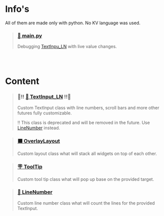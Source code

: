 
# Info's
All of them are made only with python. No KV language was used.

<!-- main.py -->
> ### [:page_facing_up: main.py](https://github.com/kmcasi/Python_Kivy/tree/main/UIX/main.py)
> Debugging [TextInpu_LN](#memo-textinput_ln) with live value changes.

<br /><br />

# Content
<!-- TextInput -->
> ### :no_entry_sign::bangbang: [:memo: TextInput_LN](https://github.com/kmcasi/Python_Kivy/tree/main/UIX/DOC_TextInput_LN.md) :bangbang::no_entry_sign:
> Custom TextInput class with line numbers, scroll bars and more other futures fully customizable.
>
> :bangbang: This class is deprecated and will be removed in the future. Use [LineNumber](https://github.com/kmcasi/Python_Kivy/tree/main/UIX/DOC_LineNumber.md) instead.

<!-- OverlayLayout -->
> ### [:brown_square: OverlayLayout](https://github.com/kmcasi/Python_Kivy/tree/main/UIX/DOC_OverlayLayout.md)
> Custom layout class what will stack all widgets on top of each other.

<!-- ToolTip -->
> ### [:placard: ToolTip](https://github.com/kmcasi/Python_Kivy/tree/main/UIX/DOC_ToolTip.md)
> Custom tool tip class what will pop up base on the provided target.

<!-- LineNumber -->
> ### [:bookmark_tabs: LineNumber](https://github.com/kmcasi/Python_Kivy/tree/main/UIX/DOC_LineNumber.md)
> Custom line number class what will count the lines for the provided TextInput.

<!-- https://github.com/ikatyang/emoji-cheat-sheet/blob/master/README.md -->
